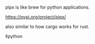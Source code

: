 pipx is like brew for python applications.

https://pypi.org/project/pipx/

also similar to how cargo works for rust.

◊python

